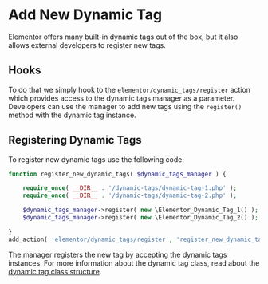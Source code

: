 # Add New Dynamic Tag

<Badge type="tip" vertical="top" text="Elementor Core" /> <Badge type="warning" vertical="top" text="Advanced" />

Elementor offers many built-in dynamic tags out of the box, but it also allows external developers to register new tags.

## Hooks

To do that we simply hook to the `elementor/dynamic_tags/register` action which provides access to the dynamic tags manager as a parameter. Developers can use the manager to add new tags using the `register()` method with the dynamic tag instance.

## Registering Dynamic Tags

To register new dynamic tags use the following code:

```php
function register_new_dynamic_tags( $dynamic_tags_manager ) {

	require_once( __DIR__ . '/dynamic-tags/dynamic-tag-1.php' );
	require_once( __DIR__ . '/dynamic-tags/dynamic-tag-2.php' );

	$dynamic_tags_manager->register( new \Elementor_Dynamic_Tag_1() );
	$dynamic_tags_manager->register( new \Elementor_Dynamic_Tag_2() );

}
add_action( 'elementor/dynamic_tags/register', 'register_new_dynamic_tags' );
```

The manager registers the new tag by accepting the dynamic tags instances. For more information about the dynamic tag class, read about the [dynamic tag class structure](./dynamic-tags-structure/).
